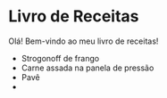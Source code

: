 # Livro de Receitas

Olá! Bem-vindo ao meu livro de receitas!

- Strogonoff de frango
- ​Carne assada na panela de pressão
- Pavê
- ​